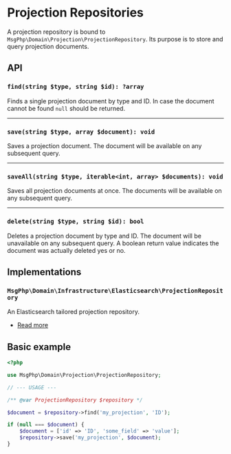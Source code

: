 # Projection Repositories

A projection repository is bound to `MsgPhp\Domain\Projection\ProjectionRepository`. Its purpose is to store and query
projection documents.

## API

### `find(string $type, string $id): ?array`

Finds a single projection document by type and ID. In case the document cannot be found `null` should be returned.

---

### `save(string $type, array $document): void`

Saves a projection document. The document will be available on any subsequent query.

---

### `saveAll(string $type, iterable<int, array> $documents): void`

Saves all projection documents at once. The documents will be available on any subsequent query.

---

### `delete(string $type, string $id): bool`

Deletes a projection document by type and ID. The document will be unavailable on any subsequent query. A boolean return
value indicates the document was actually deleted yes or no.

## Implementations

### `MsgPhp\Domain\Infrastructure\Elasticsearch\ProjectionRepository`

An Elasticsearch tailored projection repository.

- [Read more](../infrastructure/elasticsearch.md#projection-repository)

## Basic example

```php
<?php

use MsgPhp\Domain\Projection\ProjectionRepository;

// --- USAGE ---

/** @var ProjectionRepository $repository */

$document = $repository->find('my_projection', 'ID');

if (null === $document) {
    $document = ['id' => 'ID', 'some_field' => 'value'];
    $repository->save('my_projection', $document);
}
```
